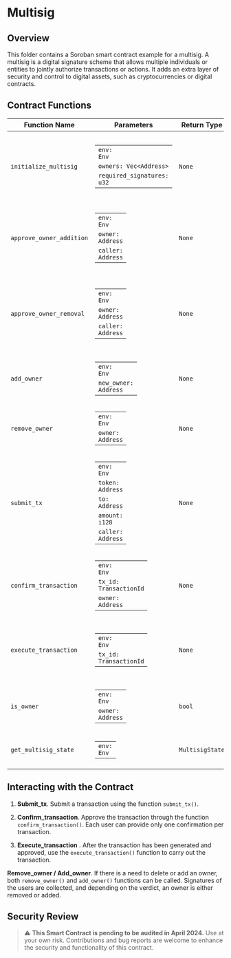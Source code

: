 # Multisig

## Overview

This folder contains a Soroban smart contract example for a multisig. A multisig is a digital signature scheme that allows multiple individuals or entities to jointly authorize transactions or actions. It adds an extra layer of security and control to digital assets, such as cryptocurrencies or digital contracts.

## Contract Functions

| Function Name            | Parameters                                                                                                             | Return Type         | Description                                                                              |
|--------------------------|------------------------------------------------------------------------------------------------------------------------|---------------------|------------------------------------------------------------------------------------------|
| `initialize_multisig`    | <table><tbody><tr><td><code>env: Env</code></td></tr><tr><td><code>owners: Vec&lt;Address&gt; </code></td></tr><tr><td><code>required_signatures: u32</code></td></tr></tbody></table> | `None`              | Initializes the multisig wallet with a set of owners and a required number of signatures for transactions. |
| `approve_owner_addition` | <table><tbody><tr><td><code>env: Env</code></td></tr><tr><td><code>owner: Address</code></td></tr><tr><td><code>caller: Address</code></td></tr></tbody></table>                | `None`              | Allows an existing owner to approve the addition of a new owner to the multisig wallet.   |
| `approve_owner_removal`  | <table><tbody><tr><td><code>env: Env</code></td></tr><tr><td><code>owner: Address</code></td></tr><tr><td><code>caller: Address</code></td></tr></tbody></table>                | `None`              | Allows an existing owner to approve the removal of another owner from the multisig wallet.|
| `add_owner`              | <table><tbody><tr><td><code>env: Env</code></td></tr><tr><td><code>new_owner: Address</code></td></tr></tbody></table>                                                          | `None`              | Adds a new owner to the multisig wallet.                                                  |
| `remove_owner`           | <table><tbody><tr><td><code>env: Env</code></td></tr><tr><td><code>owner: Address</code></td></tr></tbody></table>                                                             | `None`              | Removes an existing owner from the multisig wallet.                                       |
| `submit_tx`              | <table><tbody><tr><td><code>env: Env</code></td></tr><tr><td><code>token: Address</code></td></tr><tr><td><code>to: Address</code></td></tr><tr><td><code>amount: i128</code></td></tr><tr><td><code>caller: Address</code></td></tr></tbody></table> | `None` | Submits a transaction to be approved by the multisig owners.                             |
| `confirm_transaction`    | <table><tbody><tr><td><code>env: Env</code></td></tr><tr><td><code>tx_id: TransactionId</code></td></tr><tr><td><code>owner: Address</code></td></tr></tbody></table>            | `None`              | Allows an owner to confirm a transaction.                                                 |
| `execute_transaction`    | <table><tbody><tr><td><code>env: Env</code></td></tr><tr><td><code>tx_id: TransactionId</code></td></tr></tbody></table>                                                       | `None`              | Executes a transaction once it has received the required number of confirmations.        |
| `is_owner`               | <table><tbody><tr><td><code>env: Env</code></td></tr><tr><td><code>owner: Address</code></td></tr></tbody></table>                                                             | `bool`              | Checks if an address is an owner of the multisig wallet.                                  |
| `get_multisig_state`     | <table><tbody><tr><td><code>env: Env</code></td></tr></tbody></table>                                                                              | `MultisigState`     | Retrieves the current state of the multisig wallet.                                       |


## Interacting with the Contract

1. **Submit_tx**. Submit a transaction using the function `submit_tx()`.
   
2. **Confirm_transaction**. Approve the transaction through the function `confirm_transaction()`. Each user can provide only one confirmation per transaction.

3. **Execute_transaction** . After the transaction has been generated and approved, use the `execute_transaction()` function to carry out the transaction.
   
**Remove_owner / Add_owner**. If there is a need to delete or add an owner, both `remove_owner()` and `add_owner()` functions can be called. Signatures of the users are collected, and depending on the verdict, an owner is either removed or added.

## Security Review

> :warning: **This Smart Contract is pending to be audited in April 2024.** Use at your own risk. Contributions and bug reports are welcome to enhance the security and functionality of this contract.

